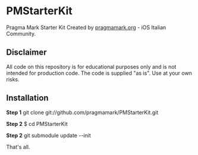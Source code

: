 PMStarterKit
============

Pragma Mark Starter Kit
Created by [pragmamark.org](http://pragmamark.org) - iOS Italian Community.


Disclaimer
----------
All code on this repository is for educational purposes only and is not intended for
production code. The code is supplied "as is". Use at your own risks.


Installation
------------

**Step 1**
	git clone git://github.com/pragmamark/PMStarterKit.git
	
**Step 2**
	$ cd PMStarterKit

**Step 2**
	git submodule update --init	

That's all.